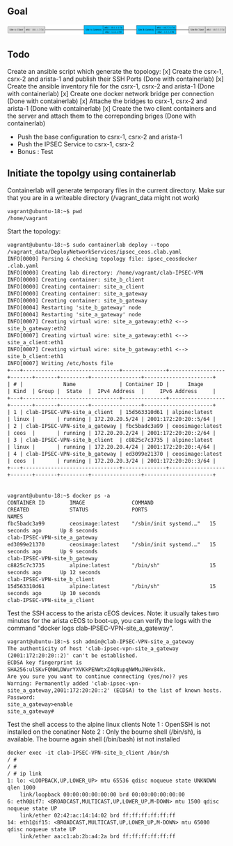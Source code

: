 ## Goal

![DeployNetworkServices Topology](./topology.png)

## Todo 
Create an ansible script which generate the topology:
[x] Create the csrx-1, csrx-2 and arista-1 and publish their SSH Ports (Done with containerlab)
[x] Create the ansible inventory file for the csrx-1, csrx-2 and arista-1 (Done with containerlab)
[x] Create one docker network bridge per connection (Done with containerlab)
[x] Attache the bridges to csrx-1, csrx-2 and arista-1 (Done with containerlab)
[x] Create the two client containers and the server and attach them to the correponding briges (Done with containerlab)
- Push the base configuration to csrx-1, csrx-2 and arista-1
- Push the IPSEC Service to csrx-1, csrx-2
- Bonus : Test

## Initiate the topolgy using containerlab

Containerlab will generate temporary files in the current directory. Make sur that you are in a writeable directory (/vagrant_data might not work)
```
vagrant@ubuntu-18:~$ pwd
/home/vagrant
```

Start the topology:
```
vagrant@ubuntu-18:~$ sudo containerlab deploy --topo /vagrant_data/DeployNetworkServices/ipsec_ceos.clab.yaml
INFO[0000] Parsing & checking topology file: ipsec_ceosdocker .clab.yaml
INFO[0000] Creating lab directory: /home/vagrant/clab-IPSEC-VPN
INFO[0000] Creating container: site_b_client
INFO[0000] Creating container: site_a_client
INFO[0000] Creating container: site_a_gateway
INFO[0000] Creating container: site_b_gateway
INFO[0004] Restarting 'site_b_gateway' node
INFO[0004] Restarting 'site_a_gateway' node
INFO[0007] Creating virtual wire: site_a_gateway:eth2 <--> site_b_gateway:eth2
INFO[0007] Creating virtual wire: site_a_gateway:eth1 <--> site_a_client:eth1
INFO[0007] Creating virtual wire: site_b_gateway:eth1 <--> site_b_client:eth1
INFO[0007] Writing /etc/hosts file
+---+-------------------------------+--------------+------------------+-------+-------+---------+----------------+----------------------+
| # |             Name              | Container ID |      Image       | Kind  | Group |  State  |  IPv4 Address  |     IPv6 Address     |
+---+-------------------------------+--------------+------------------+-------+-------+---------+----------------+----------------------+
| 1 | clab-IPSEC-VPN-site_a_client  | 15d563310d61 | alpine:latest    | linux |       | running | 172.20.20.5/24 | 2001:172:20:20::5/64 |
| 2 | clab-IPSEC-VPN-site_a_gateway | fbc5badc3a99 | ceosimage:latest | ceos  |       | running | 172.20.20.2/24 | 2001:172:20:20::2/64 |
| 3 | clab-IPSEC-VPN-site_b_client  | c8825c7c3735 | alpine:latest    | linux |       | running | 172.20.20.4/24 | 2001:172:20:20::4/64 |
| 4 | clab-IPSEC-VPN-site_b_gateway | ed3099e21370 | ceosimage:latest | ceos  |       | running | 172.20.20.3/24 | 2001:172:20:20::3/64 |
+---+-------------------------------+--------------+------------------+-------+-------+---------+----------------+----------------------+


vagrant@ubuntu-18:~$ docker ps -a
CONTAINER ID        IMAGE               COMMAND                  CREATED             STATUS              PORTS                                         NAMES
fbc5badc3a99        ceosimage:latest    "/sbin/init systemd.…"   15 seconds ago      Up 8 seconds                                                      clab-IPSEC-VPN-site_a_gateway
ed3099e21370        ceosimage:latest    "/sbin/init systemd.…"   15 seconds ago      Up 9 seconds                                                      clab-IPSEC-VPN-site_b_gateway
c8825c7c3735        alpine:latest       "/bin/sh"                15 seconds ago      Up 12 seconds                                                     clab-IPSEC-VPN-site_b_client
15d563310d61        alpine:latest       "/bin/sh"                15 seconds ago      Up 10 seconds                                                     clab-IPSEC-VPN-site_a_client
```

Test the SSH access to the arista cEOS devices. 
Note: it usually takes two minutes for the arista cEOS to boot-up, you can verify the logs with the command "docker logs clab-IPSEC-VPN-site_a_gateway".
```
vagrant@ubuntu-18:~$ ssh admin@clab-IPSEC-VPN-site_a_gateway
The authenticity of host 'clab-ipsec-vpn-site_a_gateway (2001:172:20:20::2)' can't be established.
ECDSA key fingerprint is SHA256:ulSKvFQNWLDWurYXVKkPENWtxZ4qNupqNWMuJNHv84k.
Are you sure you want to continue connecting (yes/no)? yes
Warning: Permanently added 'clab-ipsec-vpn-site_a_gateway,2001:172:20:20::2' (ECDSA) to the list of known hosts.
Password:
site_a_gateway>enable
site_a_gateway#
```

Test the shell access to the alpine linux clients
Note 1 : OpenSSH is not installed on the conatiner
Note 2 : Only the bourne shell (/bin/sh), is available. The bourne again shell (/bin/bash) ist not installed

```
docker exec -it clab-IPSEC-VPN-site_b_client /bin/sh
/ #
/ #
/ # ip link
1: lo: <LOOPBACK,UP,LOWER_UP> mtu 65536 qdisc noqueue state UNKNOWN qlen 1000
    link/loopback 00:00:00:00:00:00 brd 00:00:00:00:00:00
6: eth0@if7: <BROADCAST,MULTICAST,UP,LOWER_UP,M-DOWN> mtu 1500 qdisc noqueue state UP
    link/ether 02:42:ac:14:14:02 brd ff:ff:ff:ff:ff:ff
14: eth1@if15: <BROADCAST,MULTICAST,UP,LOWER_UP,M-DOWN> mtu 65000 qdisc noqueue state UP
    link/ether aa:c1:ab:2b:a4:2a brd ff:ff:ff:ff:ff:ff
```


